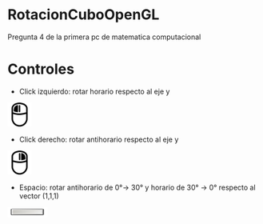 # RotacionCuboOpenGL
Pregunta 4 de la primera pc de matematica computacional

# Controles

* Click izquierdo: rotar horario respecto al eje y
<img src="https://raw.githubusercontent.com/gestorHan/RotacionCuboOpenGL/master/images/izq.png" height="48" width="48" >

* Click derecho: rotar antihorario respecto al eje y
<img src="https://raw.githubusercontent.com/gestorHan/RotacionCuboOpenGL/master/images/der.png" height="48" width="48" >

* Espacio: rotar antihorario de 0°-> 30° y horario de 30° -> 0° respecto al vector (1,1,1)
<img src="https://github.com/gestorHan/RotacionCuboOpenGL/blob/master/images/space.jpg" height="20" width="80" >
